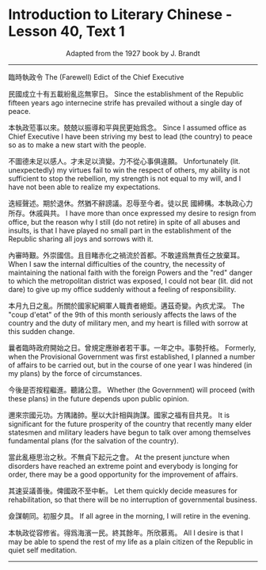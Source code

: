 # Introduction to Literary Chinese - Lesson 40, Text 1

<center>Adapted from the 1927 book by J. Brandt</center>

---

臨時執政令
The (Farewell) Edict of the Chief Executive

民國成立十有五載紛亂迄無寧日。
Since the establishment of the Republic fifteen years ago internecine strife has prevailed without a single day of peace.

本執政蒞事以來。兢兢以振導和平與民更始爲念。
Since I assumed office as Chief Executive I have been striving my best to lead (the country) to peace so as to make a new start with the people.

不圖德未足以感人。才未足以濟變。力不從心事俱違願。
Unfortunately (lit. unexpectedly) my virtues fail to win the respect of others, my ability is not sufficient to stop the rebellion, my strength is not equal to my will, and I have not been able to realize my expectations.

迭經聲述。期於退休。然猶不辭謗議。忍辱至今者。徒以民
國締構。本執政心力所存。休戚與共。
I have more than once expressed my desire to resign from office, but the reason why I still (do not retire) in spite of all abuses and insults, is that I have played no small part in the establishment of the Republic sharing all joys and sorrows with it.

內審時艱。外崇國信。且目睹赤化之禍流於首都。不敢遽爲無責任之放棄耳。
When I saw the internal difficulties of the country, the necessity of maintaining the national faith with the foreign Powers and the "red" danger to which the metropolitan district was exposed, I could not bear (lit. did not dare) to give up my office suddenly without a feeling of responsibility.

本月九日之亂。所關於國家紀綱軍人職責者絕鉅。遘茲奇變。內疚尤深。
The "coup d'etat" of the 9th of this month seriously affects the laws of the country and the duty of military men, and my heart is filled with sorrow at this sudden change.

曩者臨時政府開始之日。曾規定應辦者若干事。一年之中。事勢扞格。
Formerly, when the Provisional Government was first established, I planned a number of affairs to be carried out, but in the course of one year I was hindered (in my plans) by the force of circumstances.

今後是否按程繼進。聽諸公意。
Whether (the Government) will proceed (with these plans) in the future depends upon public opinion.

邇來宗國元功。方隅諸帥。壓以大計相與詢謀。國家之福有目共見。
It is significant for the future prosperity of the country that recently many elder statesmen and military leaders have begun to talk over among themselves fundamental plans (for the salvation of the country).

當此亂極思治之秋。不無貞下起元之會。
At the present juncture when disorders have reached an extreme point and everybody is longing for order, there may be a good opportunity for the improvement of affairs.

其速妥議善後。俾國政不至中斬。
Let them quickly decide measures for rehabilitation, so that there will be no interruption of governmental business.

僉謀朝同。初服夕具。
If all agree in the morning, I will retire in the evening.

本執政從容修省。得爲海濱一民。終其餘年。所欣慕焉。
All I desire is that I may be able to spend the rest of my life as a plain citizen of the Republic in quiet self meditation.

---
